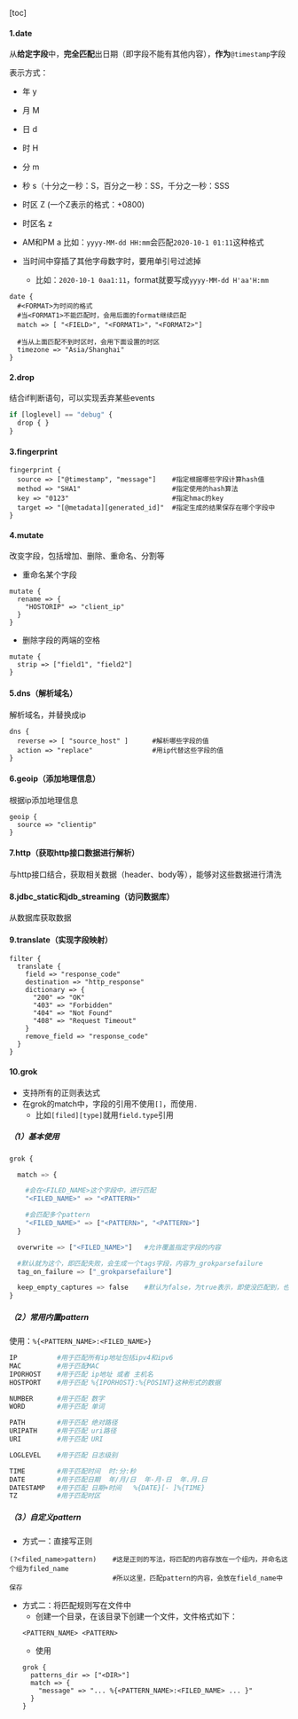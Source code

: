 [toc]

#### 1.date
从**给定字段**中，**完全匹配**出日期（即字段不能有其他内容），**作为**`@timestamp`字段

表示方式：
* 年 y
* 月 M
* 日 d
* 时 H
* 分 m
* 秒 s（十分之一秒：S，百分之一秒：SS，千分之一秒：SSS
* 时区 Z    (一个Z表示的格式：+0800)
* 时区名 z
* AM和PM a
比如：`yyyy-MM-dd HH:mm`会匹配`2020-10-1 01:11`这种格式

* 当时间中穿插了其他字母数字时，要用单引号过滤掉
  * 比如：`2020-10-1 0aa1:11`，format就要写成`yyyy-MM-dd H'aa'H:mm`
```shell
date {
  #<FORMAT>为时间的格式
  #当<FORMAT1>不能匹配时，会用后面的format继续匹配
  match => [ "<FIELD>", "<FORMAT1>"，"<FORMAT2>"]    

  #当从上面匹配不到时区时，会用下面设置的时区
  timezone => "Asia/Shanghai"
}
```

#### 2.drop
结合if判断语句，可以实现丢弃某些events
```python
if [loglevel] == "debug" {
  drop { }
}
```

#### 3.fingerprint
```shell
fingerprint {
  source => ["@timestamp", "message"]    #指定根据哪些字段计算hash值
  method => "SHA1"                       #指定使用的hash算法
  key => "0123"                          #指定hmac的key
  target => "[@metadata][generated_id]"  #指定生成的结果保存在哪个字段中
}
```

#### 4.mutate
改变字段，包括增加、删除、重命名、分割等

* 重命名某个字段
```shell
mutate {
  rename => {
    "HOSTORIP" => "client_ip"
  }
}
```

* 删除字段的两端的空格
```shell
mutate {
  strip => ["field1", "field2"]
}
```

#### 5.dns（解析域名）
解析域名，并替换成ip
```shell
dns {
  reverse => [ "source_host" ]      #解析哪些字段的值
  action => "replace"               #用ip代替这些字段的值
}
```

#### 6.geoip（添加地理信息）
根据ip添加地理信息
```shell
geoip {
  source => "clientip"
}
```

#### 7.http（获取http接口数据进行解析）
与http接口结合，获取相关数据（header、body等），能够对这些数据进行清洗

#### 8.jdbc_static和jdb_streaming（访问数据库）
从数据库获取数据

#### 9.translate（实现字段映射）
```shell
filter {
  translate {
    field => "response_code"
    destination => "http_response"
    dictionary => {
      "200" => "OK"
      "403" => "Forbidden"
      "404" => "Not Found"
      "408" => "Request Timeout"
    }
    remove_field => "response_code"
  }
}
```

#### 10.grok
* 支持所有的正则表达式
* 在grok的match中，字段的引用不使用`[]`，而使用`.`
  * 比如`[filed][type]`就用`field.type`引用

##### （1）基本使用
```python
grok {

  match => {

    #会在<FILED_NAME>这个字段中，进行匹配
    "<FILED_NAME>" => "<PATTERN>"

    #会匹配多个pattern  
    "<FILED_NAME>" => ["<PATTERN>", "<PATTERN>"]  
  }

  overwrite => ["<FILED_NAME>"]   #允许覆盖指定字段的内容

  #默认就为这个，即匹配失败，会生成一个tags字段，内容为_grokparsefailure
  tag_on_failure => ["_grokparsefailure"]   

  keep_empty_captures => false    #默认为false，为true表示，即使没匹配到，也会增加相应字段，字段内容为空
}
```

##### （2）常用内置pattern
使用：`%{<PATTERN_NAME>:<FILED_NAME>}`
```python
IP          #用于匹配所有ip地址包括ipv4和ipv6
MAC         #用于匹配MAC
IPORHOST    #用于匹配 ip地址 或者 主机名
HOSTPORT    #用于匹配 %{IPORHOST}:%{POSINT}这种形式的数据

NUMBER      #用于匹配 数字
WORD        #用于匹配 单词

PATH        #用于匹配 绝对路径
URIPATH     #用于匹配 uri路径
URI         #用于匹配 URI

LOGLEVEL    #用于匹配 日志级别

TIME        #用于匹配时间  时:分:秒
DATE        #用于匹配日期  年/月/日  年-月-日  年.月.日
DATESTAMP   #用于匹配 日期+时间   %{DATE}[- ]%{TIME}
TZ          #用于匹配时区
```

##### （3）自定义pattern
* 方式一：直接写正则
```shell
(?<filed_name>pattern)    #这是正则的写法，将匹配的内容存放在一个组内，并命名这个组为filed_name
                          #所以这里，匹配pattern的内容，会放在field_name中保存
```

* 方式二：将匹配规则写在文件中
  * 创建一个目录，在该目录下创建一个文件，文件格式如下：
  ```shell
  <PATTERN_NAME> <PATTERN>
  ```
  * 使用
  ```shell
  grok {
    patterns_dir => ["<DIR>"]
    match => {
      "message" => "... %{<PATTERN_NAME>:<FILED_NAME> ... }"
    }
  }
  ```
